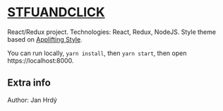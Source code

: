 # [STFUANDCLICK](http://janhrdy.net/projects/stfuandclick/index.html/)

React/Redux project. Technologies: React, Redux, NodeJS. Style theme based on [Applifting Style](http://janhrdy.net/projects/stfuandclick/index.html/).

You can run locally, `yarn install`, then `yarn start`, then open https://localhost:8000.

## Extra info

Author: Jan Hrdý
